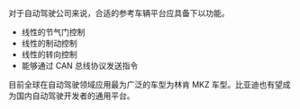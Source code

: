 
对于自动驾驶公司来说，合适的参考车辆平台应具备下以功能。
- 线性的节气门控制
- 线性的制动控制
- 线性的转向控制
- 能够通过 CAN 总线协议发送指令

目前全球在自动驾驶领域应用最为广泛的车型为林肯 MKZ 车型。比亚迪也有望成为国内自动驾驶开发者的通用平台。
 